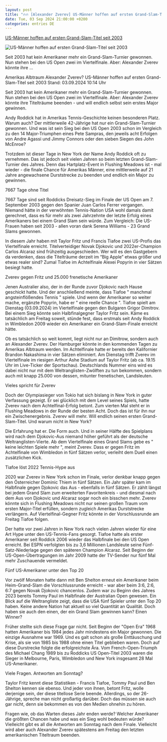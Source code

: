 ```yaml
---
layout: post
title: "🔥🔥 [Alexander Zverev] US-Männer hoffen auf ersten Grand-Slam-Titel seit 2003"
date: Tue, 03 Sep 2024 21:00:00 +0200
categories: entries DE
---
```

[US-Männer hoffen auf ersten Grand-Slam-Titel seit 2003](https://www.sportschau.de/tennis/us-open/us-maenner-hoffen-auf-ersten-grand-slam-titel-seit-2003,amerikanischer-titeltraum-100.html)

![US-Männer hoffen auf ersten Grand-Slam-Titel seit 2003](https://images.sportschau.de/image/e9b9a266-7a81-489d-a3a5-4b1c9c146966/AAABkbcdhU4/AAABkZLhkrw/16x9-1280/us-open-grafik-100.jpg)

Seit 2003 hat kein Amerikaner mehr ein Grand-Slam-Turnier gewonnen. Nun stehen bei den US Open zwei im Viertelfinale. Aber: Alexander Zverev könnte ihre ...

Amerikas Albtraum Alexander Zverev? US-Männer hoffen auf ersten Grand-Slam-Titel seit 2003 Stand: 03.09.2024 10:14 Uhr

Seit 2003 hat kein Amerikaner mehr ein Grand-Slam-Turnier gewonnen. Nun stehen bei den US Open zwei im Viertelfinale. Aber: Alexander Zverev könnte ihre Titelträume beenden - und will endlich selbst sein erstes Major gewinnen.

Andy Roddick hat in Amerikas Tennis-Geschichte keinen besonderen Platz. Warum auch? Der mittlerweile 42-Jährige hat nur ein Grand-Slam-Turnier gewonnen. Und was ist sein Sieg bei den US Open 2003 schon im Vergleich zu den 14 Major-Triumphen eines Pete Sampras, den jeweils acht Erfolgen von Andre Agassi und Jimmy Connors oder den sieben Siegen des John McEnroe?

Trotzdem ist dieser Tage in New York der Name Andy Roddick oft zu vernehmen. Das ist jedoch seit vielen Jahren so beim letzten Grand-Slam-Turnier des Jahres. Denn das Hartplatz-Event in Flushing Meadows ist - mal wieder - die finale Chance für Amerikas Männer, eine mittlerweile auf 21 Jahre angewachsene Durststrecke zu beenden und endlich ein Major zu gewinnen.

7667 Tage ohne Titel

7667 Tage sind seit Roddicks Dreisatz-Sieg im Finale der US Open am 7. September 2003 gegen den Spanier Juan Carlos Ferrer vergangen. Niemand hätte in der verwöhnten Tennis-Nation USA wohl damals damit gerechnet, dass es für mehr als zwei Jahrzehnte der letzte Erfolg eines Amerikaners bei einem Grand Slam sein würde. Zum Vergleich: Die US-Frauen haben seit 2003 - allen voran dank Serena Williams - 23 Grand Slams gewonnen.

In diesem Jahr haben mit Taylor Fritz und Francis Tiafoe zwei US-Profis das Viertelfinale erreicht. Titelverteidiger Novak Djokovic und 2022er-Champion Carlos Alcaraz sind frühzeitig ausgeschieden. Wer will es den Gastgebern da verdenken, dass die Titelträume derzeit im “Big Apple” etwas größer und etwas realer sind? Zumal Tiafoe im Achtelfinale Alexei Popyrin in vier Sätzen besiegt hatte.

Zverev gegen Fritz und 25.000 frenetische Amerikaner

Jenen Australier also, der in der Runde zuvor Djokovic nach Hause geschickt hatte. Und der anschließend meinte, dass Tiafoe " manchmal angsteinflößendes Tennis " spiele. Und wenn der Amerikaner so weiter mache, ergänzte Popyrin, habe er " eine reelle Chance ". Tiafoe spielt am Dienstag (03.09.2024) im Viertelfinale gegen den Bulgaren Grigor Dimitrov. Bei einem Sieg könnte sein Halbfinalgegner Taylor Fritz sein. Käme es tatsächlich am Freitag soweit, stünde fest, dass erstmals seit Andy Roddick in Wimbledon 2009 wieder ein Amerikaner ein Grand-Slam-Finale erreicht hätte.

Ob es tatsächlich so weit kommt, liegt nicht nur an Dimitrow, sondern auch an Alexander Zverev. Der Hamburger könnte in den kommenden Tagen zu Amerikas Albtraum werden. Im Achtelfinale hatte er bereits den Kalifornier Brandon Nakashima in vier Sätzen eliminiert. Am Dienstag trifft Zverev im Viertelfinale im riesigen Arthur Ashe Stadium auf Taylor Fritz (ab ca. 19.15 Uhr im Live-Ticker der Sportschau). Deutschlands Nummer eins wird es dabei nicht nur mit dem Weltranglisten-Zwölften zu tun bekommen, sondern auch mit knapp 25.000 von dessen, mitunter frenetischen, Landsleuten.

Vieles spricht für Zverev

Doch der Olympiasieger von Tokio hat sich bislang in New York in guter Verfassung gezeigt. Er sei glücklich mit dem Level seines Spiels, hatte Zverev nach dem Achtelfinal-Erfolg betont. Zum vierten Mal steht er in Flushing Meadows in der Runde der besten Acht. Doch das ist für ihn nur ein Zwischenergebnis. Zverev will mehr. Will endlich seinen ersten Grand-Slam-Titel. Und warum nicht in New York?

Die Erfahrung hat er. Die Form auch. Und in seiner Hälfte des Spielplans wird nach dem Djokovic-Aus niemand höher geführt als der deutsche Weltranglisten-Vierte. Ab dem Viertelfinale eines Grand Slams gebe es " keine leichten Spiele mehr ", meint Zverev. Dass er gegen Fritz im Achtelfinale von Wimbledon in fünf Sätzen verlor, verleiht dem Duell einen zusätzlichen Kick.

Tiafoe löst 2022 Tennis-Hype aus

2020 war Zverev in New York schon im Finale, verlor denkbar knapp gegen den Österreicher Dominic Thiem in fünf Sätzen. Ein Jahr später kam im Halbfinale gegen Djokovic das Aus - ebenfalls in fünf Sätzen. Er zählt längst bei jedem Grand Slam zum erweiterten Favoritenkreis - und diesmal nach dem Aus von Djokovic und Alcaraz sogar noch ein bisschen mehr. Zverev könnte sich in Flushing Meadows nicht nur seinen großen Traum vom ersten Major-Titel erfüllen, sondern zugleich Amerikas Durststrecke verlängern. Auf Viertelfinal-Gegner Fritz könnte in der Vorschlussrunde am Freitag Tiafoe folgen.

Der hatte vor zwei Jahren in New York nach vielen Jahren wieder für eine Art Hype unter den US-Tennis-Fans gesorgt. Tiafoe hatte als erster Amerikaner seit Roddick 2006 wieder das Halbfinale bei den US Open erreicht. Bei ESPN verfolgten bis zu 3,6 Millionen Landsleute seine Fünf-Satz-Niederlage gegen den späteren Champion Alcaraz. Seit Beginn der US-Open-Übertragungen im Jahr 2009 hatte der TV-Sender nur fünf Mal mehr Zuschauende vermeldet.

Fünf US-Amerikaner unter den Top 20

Vor zwölf Monaten hatte dann mit Ben Shelton erneut ein Amerikaner beim Heim-Grand-Slam die Vorschlussrunde erreicht - war aber beim 3:6, 2:6, 6:7 gegen Novak Djokovic chancenlos. Zudem war zu Beginn des Jahres 2023 bereits Tommy Paul im Halbfinale der Australian Open gewesen. Ein Blick auf die Weltrangliste zeigt, dass die USA fünf Spieler unter den Top 20 haben. Keine andere Nation hat aktuell so viel Quantität an Qualität. Doch haben sie auch den einen, der ein Grand Slam gewinnen kann? Einen Winner?

Früher stellte sich diese Frage gar nicht. Seit Beginn der "Open Era" 1968 hatten Amerikaner bis 1984 jedes Jahr mindestens ein Major gewonnen. Die einzige Ausnahme war 1969. Und es galt schon als große Enttäuschung und Krise, als sie von 1985 bis 1988 ohne einen Titel geblieben waren. Doch auf diese Durstrecke folgte die erfolgreichste Ära. Vom French-Open-Triumph des Michael Chang 1989 bis zu Roddicks US Open-Titel 2003 waren die Sieger in Melbourne, Paris, Wimbledon und New York insgesamt 28 Mal US-Amerikaner.

Viele Fragen. Antworten am Sonntag?

Taylor Fritz kennt diese Statistiken - Francis Tiafoe, Tommy Paul und Ben Shelton kennen sie ebenso. Und jeder von ihnen, betont Fritz, wolle derjenige sein, der diese titellose Serie beende. Allerdings, so der 26-Jährige, spreche man nicht großartig darüber. Doch das müssen sie auch gar nicht, denn sie bekommen es von den Medien ohnehin zu hören.

Fragen wie, ob das Warten dieses Jahr enden werde? Welcher Amerikaner die größten Chancen habe und was ein Sieg wohl bedeuten würde? Vielleicht gibt es all die Antworten am Sonntag nach dem Finale. Vielleicht wird aber auch Alexander Zverev spätestens am Freitag den letzten amerikanischen Titeltraum beenden.

